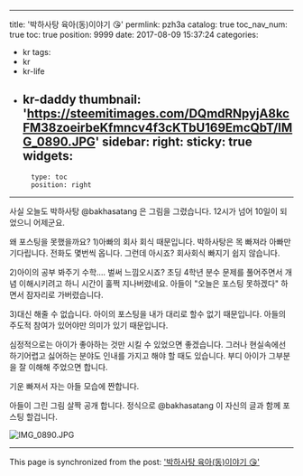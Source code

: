 
---
title: '박하사탕 육아(동)이야기 😘'
permlink: pzh3a
catalog: true
toc_nav_num: true
toc: true
position: 9999
date: 2017-08-09 15:37:24
categories:
- kr
tags:
- kr
- kr-life
- kr-daddy
thumbnail: 'https://steemitimages.com/DQmdRNpyjA8kcFM38zoeirbeKfmncv4f3cKTbU169EmcQbT/IMG_0890.JPG'
sidebar:
    right:
        sticky: true
widgets:
    -
        type: toc
        position: right
---


사실 오늘도 박하사탕 @bakhasatang 은 그림을 그렸습니다.  12시가 넘어 10일이 되었으니 어제군요. 

왜 포스팅을 못했을까요? 
1)아빠의 회사 회식 때문입니다. 
박하사탕은 목 빠져라 아빠만 기다립니다.  전화도 몇번씩 옵니다.  그런데 아시죠? 회사회식 빠지기 쉽지 않습니다.  

2)아이의 공부 봐주기
수학.... 벌써 느낌오시죠? 초딩 4학년 분수 문제를 풀어주면서 개념 이해시키려고 하니 시간이 훌쩍 지나버렸네요. 아들이 "오늘은 포스팅 못하겠다" 하면서 잠자리로 가버렸습니다.  

3)대신 해줄 수 없습니다. 
아이의 포스팅을 내가 대리로 할수 없기 때문입니다.  아들의 주도적 참여가 있어야만 의미가 있기 때문입니다.  

심정적으로는 아이가 좋아하는 것만 시킬 수 있었으면 좋겠습니다. 그러나 현실속에선 하기어렵고 싫어하는 분야도 인내를 가지고  해야 할 때도 있습니다.  부디 아이가 그부분을 잘 이해해 주었으면 합니다.  

기운 빠져서 자는 아들 모습에 짠합니다. 

아들이 그린 그림 살짝 공개 합니다. 
정식으로 @bakhasatang 이 자신의 글과 함께 포스팅 할겁니다.

![IMG_0890.JPG](https://steemitimages.com/DQmdRNpyjA8kcFM38zoeirbeKfmncv4f3cKTbU169EmcQbT/IMG_0890.JPG)

- - -

This page is synchronized from the post: ['박하사탕 육아(동)이야기 😘'](https://steemit.com/@kingbit/pzh3a)
